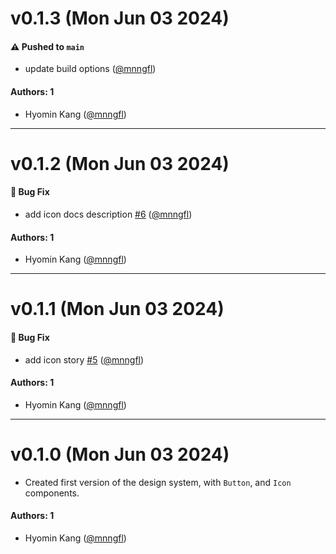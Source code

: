 # v0.1.3 (Mon Jun 03 2024)

#### ⚠️ Pushed to `main`

- update build options ([@mnngfl](https://github.com/mnngfl))

#### Authors: 1

- Hyomin Kang ([@mnngfl](https://github.com/mnngfl))

---

# v0.1.2 (Mon Jun 03 2024)

#### 🐛 Bug Fix

- add icon docs description [#6](https://github.com/mnngfl/react-design-system/pull/6) ([@mnngfl](https://github.com/mnngfl))

#### Authors: 1

- Hyomin Kang ([@mnngfl](https://github.com/mnngfl))

---

# v0.1.1 (Mon Jun 03 2024)

#### 🐛 Bug Fix

- add icon story [#5](https://github.com/mnngfl/react-design-system/pull/5) ([@mnngfl](https://github.com/mnngfl))

#### Authors: 1

- Hyomin Kang ([@mnngfl](https://github.com/mnngfl))

---

# v0.1.0 (Mon Jun 03 2024)

- Created first version of the design system, with `Button`, and `Icon` components.

#### Authors: 1

- Hyomin Kang ([@mnngfl](https://github.com/mnngfl))
